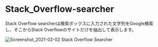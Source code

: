 # Stack_Overflow-searcher

Stack Overflow searcherは検索ボックスに入力された文字列をGoogle検索し、そこからStack Overflowのサイトだけを抽出して表示します。

![Screenshot_2021-02-02 Stack Overflow Searcher](https://user-images.githubusercontent.com/66501033/106545606-138fa400-654d-11eb-9e89-c6753f103705.png)
